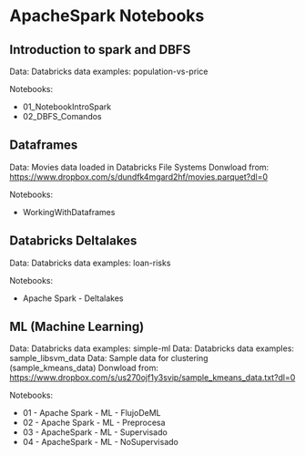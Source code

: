 # ApacheSpark Notebooks

## Introduction to spark and DBFS

Data: Databricks data examples: population-vs-price

Notebooks:
- 01_NotebookIntroSpark
- 02_DBFS_Comandos

## Dataframes

Data: Movies data loaded in Databricks File Systems
Donwload from: https://www.dropbox.com/s/dundfk4mgard2hf/movies.parquet?dl=0

Notebooks:
- WorkingWithDataframes

## Databricks Deltalakes

Data: Databricks data examples: loan-risks

Notebooks:
- Apache Spark - Deltalakes

## ML (Machine Learning)

Data: Databricks data examples: simple-ml 
Data: Databricks data examples: sample_libsvm_data
Data: Sample data for clustering (sample_kmeans_data)
Donwload from: https://www.dropbox.com/s/us270ojf1y3svip/sample_kmeans_data.txt?dl=0

Notebooks:
- 01 - Apache Spark - ML - FlujoDeML
- 02 - Apache Spark - ML - Preprocesa
- 03 - ApacheSpark - ML - Supervisado
- 04 - ApacheSpark - ML - NoSupervisado

